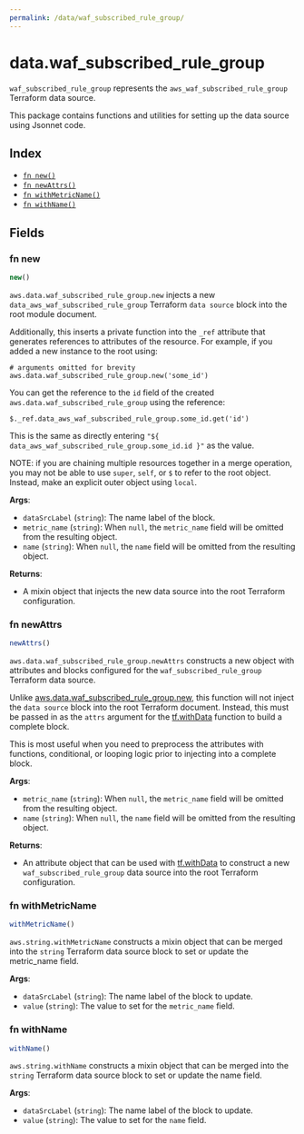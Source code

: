 ```yaml
---
permalink: /data/waf_subscribed_rule_group/
---
```


# data.waf_subscribed_rule_group

`waf_subscribed_rule_group` represents the `aws_waf_subscribed_rule_group` Terraform data source.



This package contains functions and utilities for setting up the data source using Jsonnet code.


## Index

* [`fn new()`](#fn-new)
* [`fn newAttrs()`](#fn-newattrs)
* [`fn withMetricName()`](#fn-withmetricname)
* [`fn withName()`](#fn-withname)

## Fields

### fn new

```ts
new()
```


`aws.data.waf_subscribed_rule_group.new` injects a new `data_aws_waf_subscribed_rule_group` Terraform `data source`
block into the root module document.

Additionally, this inserts a private function into the `_ref` attribute that generates references to attributes of the
resource. For example, if you added a new instance to the root using:

    # arguments omitted for brevity
    aws.data.waf_subscribed_rule_group.new('some_id')

You can get the reference to the `id` field of the created `aws.data.waf_subscribed_rule_group` using the reference:

    $._ref.data_aws_waf_subscribed_rule_group.some_id.get('id')

This is the same as directly entering `"${ data_aws_waf_subscribed_rule_group.some_id.id }"` as the value.

NOTE: if you are chaining multiple resources together in a merge operation, you may not be able to use `super`, `self`,
or `$` to refer to the root object. Instead, make an explicit outer object using `local`.

**Args**:
  - `dataSrcLabel` (`string`): The name label of the block.
  - `metric_name` (`string`):  When `null`, the `metric_name` field will be omitted from the resulting object.
  - `name` (`string`):  When `null`, the `name` field will be omitted from the resulting object.

**Returns**:
- A mixin object that injects the new data source into the root Terraform configuration.


### fn newAttrs

```ts
newAttrs()
```


`aws.data.waf_subscribed_rule_group.newAttrs` constructs a new object with attributes and blocks configured for the `waf_subscribed_rule_group`
Terraform data source.

Unlike [aws.data.waf_subscribed_rule_group.new](#fn-waf_subscribed_rule_groupnew), this function will not inject the `data source`
block into the root Terraform document. Instead, this must be passed in as the `attrs` argument for the
[tf.withData](https://github.com/tf-libsonnet/core/tree/main/docs#fn-withdata) function to build a complete block.

This is most useful when you need to preprocess the attributes with functions, conditional, or looping logic prior to
injecting into a complete block.

**Args**:
  - `metric_name` (`string`):  When `null`, the `metric_name` field will be omitted from the resulting object.
  - `name` (`string`):  When `null`, the `name` field will be omitted from the resulting object.

**Returns**:
  - An attribute object that can be used with [tf.withData](https://github.com/tf-libsonnet/core/tree/main/docs#fn-withdata) to construct a new `waf_subscribed_rule_group` data source into the root Terraform configuration.


### fn withMetricName

```ts
withMetricName()
```

`aws.string.withMetricName` constructs a mixin object that can be merged into the `string`
Terraform data source block to set or update the metric_name field.



**Args**:
  - `dataSrcLabel` (`string`): The name label of the block to update.
  - `value` (`string`): The value to set for the `metric_name` field.


### fn withName

```ts
withName()
```

`aws.string.withName` constructs a mixin object that can be merged into the `string`
Terraform data source block to set or update the name field.



**Args**:
  - `dataSrcLabel` (`string`): The name label of the block to update.
  - `value` (`string`): The value to set for the `name` field.
